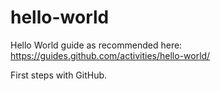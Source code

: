 # hello-world
Hello World guide as recommended here: https://guides.github.com/activities/hello-world/

First steps with GitHub.
